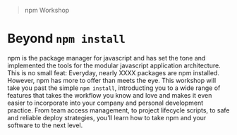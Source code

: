 > npm Workshop
# Beyond `npm install`

npm is the package manager for javascript and has set the tone and
implemented the tools for the modular javascript application
architecture. This is no small feat: Everyday, nearly XXXX
packages are npm installed. However, npm has more to offer than
meets the eye. This workshop will take you past the simple 
`npm install`, introducting you to a wide range of features that 
takes the workflow you know and love and makes it even easier to
incorporate into your company and personal development practice.
From team access management, to project lifecycle scripts,
to safe and reliable deploy strategies, you'll learn how to take
npm and your software to the next level.
